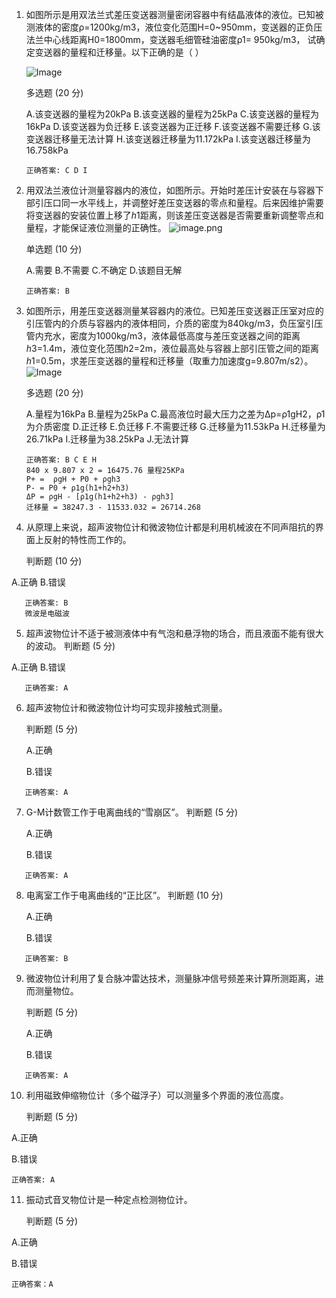 1. 如图所示是用双法兰式差压变送器测量密闭容器中有结晶液体的液位。已知被测液体的密度ρ=1200kg/m3，液位变化范围H=0~950mm，变送器的正负压法兰中心线距离H0=1800mm，变送器毛细管硅油密度ρ1= 950kg/m3， 试确定变送器的量程和迁移量。以下正确的是（    ）

   ![Image](https://courses.zju.edu.cn/api/uploads/10938346/in-rich-content?created_at=2023-12-05T06:45:27Z)

   多选题 (20 分)

   A.该变送器的量程为20kPa
   B.该变送器的量程为25kPa
   C.该变送器的量程为16kPa
   D.该变送器为负迁移
   E.该变送器为正迁移
   F.该变送器不需要迁移
   G.该变送器迁移量无法计算
   H.该变送器迁移量为11.172kPa
   I.该变送器迁移量为16.758kPa

   ```
   正确答案: C D I
   ```

   

2. 用双法兰液位计测量容器内的液位，如图所示。开始时差压计安装在与容器下部引压口同一水平线上，并调整好差压变送器的零点和量程。后来因维护需要将变送器的安装位置上移了*h*1距离，则该差压变送器是否需要重新调整零点和量程，才能保证液位测量的正确性。
   ![image.png](https://courses.zju.edu.cn/api/uploads/10938486/in-rich-content?created_at=2023-12-05T06:50:20Z)

   单选题 (10 分)

   A.需要
   B.不需要
   C.不确定
   D.该题目无解
   
   ```
   正确答案: B
   ```
   
   
   
3. 如图所示，用差压变送器测量某容器内的液位。已知差压变送器正压室对应的引压管内的介质与容器内的液体相同，介质的密度为840kg/m3，负压室引压管内充水，密度为1000kg/m3，液体最低高度与差压变送器之间的距离*h*3=1.4m，液位变化范围*h*2=2m，液位最高处与容器上部引压管之间的距离*h*1=0.5m，求差压变送器的量程和迁移量（取重力加速度g=9.807m/s2）。
   ![Image](https://courses.zju.edu.cn/api/uploads/10938570/in-rich-content?created_at=2023-12-05T06:52:20Z)

   多选题 (20 分)

   A.量程为16kPa
   B.量程为25kPa
   C.最高液位时最大压力之差为Δp=ρ1gH2，ρ1为介质密度
   D.正迁移
   E.负迁移
   F.不需要迁移
   G.迁移量为11.53kPa
   H.迁移量为26.71kPa
   I.迁移量为38.25kPa
   J.无法计算
   
   ```
   正确答案: B C E H
   840 x 9.807 x 2 = 16475.76 量程25KPa
   P+ =  ρgH + P0 + ρgh3
   P- = P0 + ρ1g(h1+h2+h3)
   ΔP = ρgH - [ρ1g(h1+h2+h3) - ρgh3] 
   迁移量 = 38247.3 - 11533.032 = 26714.268
   ```
   
   
   
4. 从原理上来说，超声波物位计和微波物位计都是利用机械波在不同声阻抗的界面上反射的特性而工作的。

   判断题 (10 分)

A.正确
B.错误

```
   正确答案: B
   微波是电磁波
```



5. 超声波物位计不适于被测液体中有气泡和悬浮物的场合，而且液面不能有很大的波动。
    判断题 (5 分)

A.正确
B.错误

```
   正确答案: A
```



6. 超声波物位计和微波物位计均可实现非接触式测量。

   判断题 (5 分)


   A.正确

   B.错误

```
   正确答案: A
```



7. G-M计数管工作于电离曲线的“雪崩区”。
    判断题 (5 分)


   A.正确

   B.错误

```
   正确答案: A
```



8. 电离室工作于电离曲线的“正比区”。
    判断题 (10 分)


   A.正确

   B.错误

```
   正确答案: B
```



9. 微波物位计利用了复合脉冲雷达技术，测量脉冲信号频差来计算所测距离，进而测量物位。

   判断题 (5 分)


   A.正确

   B.错误

```
   正确答案: A
```



10. 利用磁致伸缩物位计（多个磁浮子）可以测量多个界面的液位高度。

    判断题 (5 分)

A.正确

B.错误

```
正确答案: A
```



11. 振动式音叉物位计是一种定点检测物位计。

    判断题 (5 分)

A.正确

B.错误

```
正确答案：A
```

